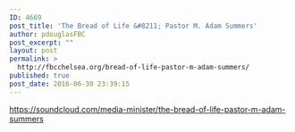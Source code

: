```yaml
---
ID: 4669
post_title: 'The Bread of Life &#8211; Pastor M. Adam Summers'
author: pdouglasFBC
post_excerpt: ""
layout: post
permalink: >
  http://fbcchelsea.org/bread-of-life-pastor-m-adam-summers/
published: true
post_date: 2016-06-30 23:39:15
---
```

https://soundcloud.com/media-minister/the-bread-of-life-pastor-m-adam-summers